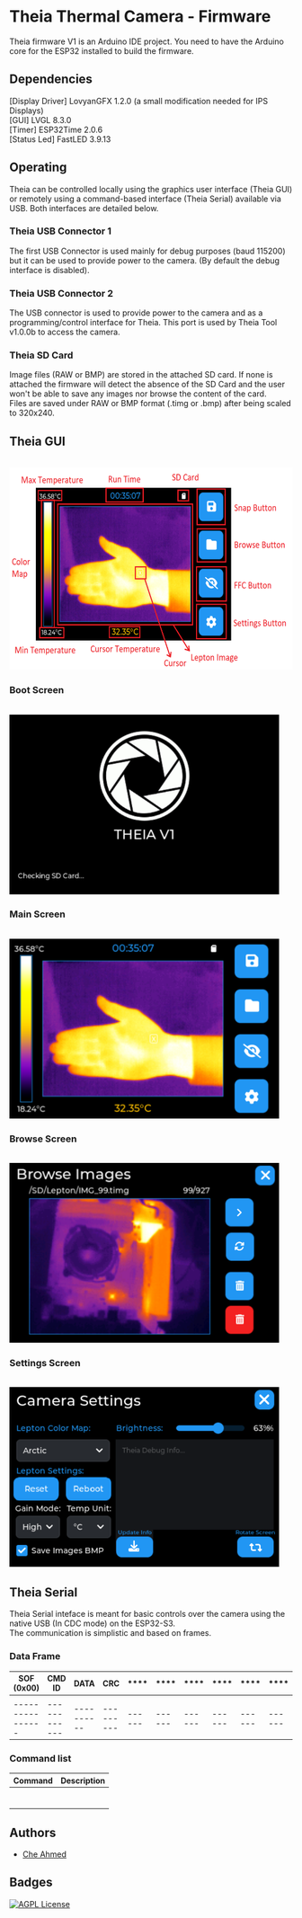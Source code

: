 
# Theia Thermal Camera - Firmware

Theia firmware V1 is an Arduino IDE project. You need to have the Arduino core for the ESP32 installed to build the firmware. <br>

## Dependencies 

[Display Driver] LovyanGFX 1.2.0 (a small modification needed for IPS Displays) <br>
[GUI] LVGL 8.3.0 <br> 
[Timer] ESP32Time 2.0.6 <br>
[Status Led] FastLED 3.9.13 <br>

## Operating

Theia can be controlled locally using the graphics user interface (Theia GUI) or remotely using a command-based interface (Theia Serial) available via USB. Both interfaces are detailed below.

### Theia USB Connector 1
The first USB Connector is used mainly for debug purposes (baud 115200) but it can be used to provide power to the camera. (By default the debug interface is disabled).

### Theia USB Connector 2
The USB connector is used to provide power to the camera and as a programming/control interface for Theia. This port is used by Theia Tool v1.0.0b to access the camera.

### Theia SD Card
Image files (RAW or BMP) are stored in the attached SD card. If none is attached the firmware will detect the absence of the SD Card and the user won't be able to save any images nor browse the content of the card. <br> Files are saved under RAW or BMP format (.timg or .bmp) after being scaled to 320x240.

## Theia GUI

<br>
<img src="screenshots/TheiaGUI.png" width="520" height="360">

### Boot Screen
<br>
<img src="screenshots/splash.png" width="480" height="320">

### Main Screen 
<br>
<img src="screenshots/mainScreen.png" width="480" height="320">

### Browse Screen
<br>
<img src="screenshots/browseScreen.png" width="480" height="320">

### Settings Screen
<br>
<img src="screenshots/settingsScreen.png" width="480" height="320">

## Theia Serial

Theia Serial inteface is meant for basic controls over the camera using the native USB (In CDC mode) on the ESP32-S3. <br>
The communication is simplistic and based on frames.

### Data Frame

| **SOF (0x00)** | **CMD ID** | **DATA** | **CRC** | **** | **** | **** | **** | **** | **** |
|----------------|------------|----------|---------|------|------|------|------|------|------|
|                |            |          |         |      |      |      |      |      |      |
|----------------|------------|----------|---------|------|------|------|------|------|------|

### Command list

| **Command** | **Description** |
|------|------|
|      |      |
|      |      |
|      |      |
|      |      |
|      |      |
|      |      |
|      |      |



## Authors

- [Che Ahmed](https://github.com/CheAhMeD)


## Badges

[![AGPL License](https://img.shields.io/badge/license-GPL%20V3.0-blue.svg)](http://www.gnu.org/licenses/gpl-3.0)

